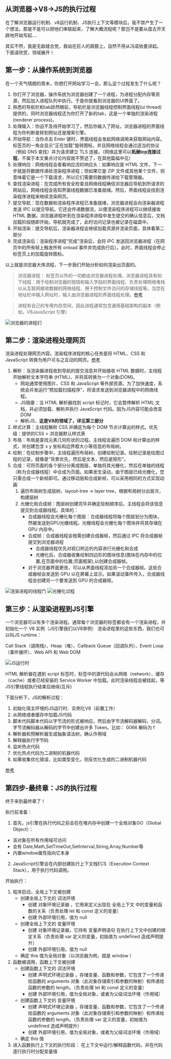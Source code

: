 
## 从浏览器->V8->JS的执行过程

在了解浏览器运行机制、v8运行机制、JS执行上下文等模块后，我不禁产生了一个想法，那是不是可以把他们串联起来，了解大概流程呢？那岂不是要从盘古开天辟地开始写起....

其实不然，我是无敌缝合党，我站在巨人的肩膀上，自然不用从冯诺依曼讲起。
下面请欣赏，领域展开！


## 第一步：从操作系统到浏览器

在一个天气晴朗的周末，你想打开网站学习一会，那么这个过程发生了什么呢？
1. 你打开了浏览器，操作系统为浏览器创建了一个进程，为进程分配内存等资源，然后加入进程队列中执行。于是你就看到浏览器的UI界面了。
2. 熟悉的导航栏和tab跃然眼前，导航栏是浏览器线程控制界面线程(ui thread)提供的，同时浏览器线程还为你打开了新的tab，这是一个单独的渲染进程(renderer process)。
3. 处理输入：你迫不及待开始学习了，然后你输入了网址，浏览器进程的界面线程为你判断是转到网址还是搜索引擎。
3. 开始导航：当你点击 Enter 键时，界面线程会发起网络调用来获取网站内容。标签页的一角会显示“正在加载”旋转图标，并且网络线程会通过适当的协议（例如 DNS 查找）并为请求建立 TLS 连接。（网络这里可以**拓展tcp连接过程**，不属于本文重点讨论内容就不赘述了，在其他篇幅中见）
4. 处理响应：网络线程会查看响应流的响应头：如果响应是 HTML 文件，下一步就是将数据传递给渲染程序进程；但如果它是 ZIP 文件或其他某个文件，则意味着它是一个下载请求，所以它们需要将数据传递给下载管理器。
5. 查找渲染进程：在完成所有安全检查且网络线程确信浏览器应导航到所请求的网站后，网络线程会告知界面线程数据已准备就绪。然后，界面线程会找到渲染程序进程来继续渲染网页。
6. 提交导航：现在数据和渲染程序进程已准备就绪，浏览器进程会向渲染器进程发送 IPC 以提交导航。它还会传递数据流，以便渲染程序进程可以继续接收 HTML 数据。浏览器进程听到在渲染程序进程中发生提交的确认信息后，文档加载阶段随即开始，导航就完成了，此时访问记录也被记录在磁盘中。
7. 开始渲染：提交导航后，渲染器进程会继续加载资源并渲染页面，具体看第二部分
8. 完成渲染后：渲染程序进程“完成”渲染后，会将 IPC 发送回浏览器进程（在网页中的所有帧上触发所有 onload 事件并完成执行后）。此时，界面线程会停止标签页上的加载旋转图标。

以上就是浏览器大体流程，下一步我们开始分析如何渲染出页面的。

> 浏览器进程： 标签页以外的一切都由浏览器进程处理。浏览器进程具有如下线程：用于绘制浏览器的按钮和输入字段的界面线程、负责处理网络堆栈以从互联网接收数据的网络线程、用于控制文件访问的存储线程等。当您在地址栏中输入网址时，输入由浏览器进程的界面线程处理。[参考](https://developer.chrome.com/blog/inside-browser-part2?hl=zh-cn)

> 进程有自己的专用内存空间，因此进程通常包含通用基础架构的副本（例如，V8JavaScript 引擎）

![浏览器的进程们](~@imgs/browser-process.png)



## 第二步：渲染进程处理网页

渲染进程处理网页内容。渲染程序进程的核心任务是将 HTML、CSS 和 JavaScript 转换为用户可与之互动的网页。[参考](https://developer.chrome.com/blog/inside-browser-part3?hl=zh-cn)


1. 解析：当渲染器进程收到导航的提交消息并开始接收 HTML 数据时，主线程开始解析文本字符串 (HTML)，并将其转换为一个对象(DOM)。
    - 网站通常使用图片、CSS 和 JavaScript 等外部资源。为了加快速度，系统会并发运行“预加载扫描程序”，将请求发送到浏览器进程中的网络线程。
    - JS阻塞：当 HTML 解析器找到 script 标记时，它会暂停解析 HTML 文档，并必须加载、解析并执行 JavaScript 代码。因为JS内容可能会改变DOM
    - 解析JS，**这是V8的领域了，详见第三部分**
2. 样式计算：主线程解析 CSS 并确定为每个 DOM 节点计算出的样式。优先级：提供的CSS > 浏览器默认样式表
3. 布局：布局是查找元素几何形状的过程。主线程会遍历 DOM 和计算出的样式，并创建包含 x y 坐标和边界框大小等信息的布局树。
4. 绘制：在绘制步骤中，主线程遍历布局树，创建绘制记录。绘制记录是绘图过程的记录，就像是“背景优先，然后是文本，然后是矩形”。
5. 合成：可将页面的各个部分分离成图层，单独将其光栅化，然后在单独的线程（称为合成器线程）中合成为页面。如果发生滚动，由于图层已经光栅化，您只需合成一个新帧即可。通过移动层和合成新帧，可以采用相同的方式实现动画
    1. 遍历布局树生成层树，layout-tree -> layer tree，根据布局树分出层次，构建层树
    2. 光栅化和合成帧：图层树创建完毕并确定绘制顺序后，主线程会将该信息提交到合成器线程。具体的：
        - 合成器线程会光栅化每个图层：合成器线程将每个图层划分为图块，然被发送到GPU光栅线程。光栅线程会光栅化每个图块并将其存储在 GPU 内存中。
        - 合成帧：合成器线程会按需创建合成器帧，然后通过 IPC 将合成器帧提交到浏览器进程
            - 合成器线程优先对视口附近的内容进行光栅化和合成
            - 光栅化后，合成器收集绘制四边形的图块信息(图块在内存中的位置,在页面中的位置;页面框架),以创建合成器帧。
        - 对于浏览器界面更改，可以从界面线程添加另一个合成器帧。这些合成器帧会发送到 GPU 以在屏幕上显示。如果滚动事件传入，合成器线程会创建另一个要发送到 GPU 的合成器帧。

![渲染进程的线程门](~@imgs/renderer.png)
![光栅化过程](~@imgs/roaster.png)


## 第三步：从渲染进程到JS引擎
一个浏览器可以有多个渲染进程。通常每个浏览器的标签都会有一个渲染进程，并初始化一个 V8 实例（JS引擎我们以V8举例）
渲染进程里的这些东西，我们也可以叫JS runtime：

Call Stack（调用栈）、Heap（堆）、Callback Queue（回调队列）、Event Loop（事件循环）、Web API 和 Web DOM


![JS运行时](~@imgs/broswer-env.png)


HTML 解析器在遇到 script 标签时，标签中的源代码会从网络（network）、缓存（cache）或者已经安装的 Service Worker 中加载。此时渲染线程会被挂起，等JS引擎线程执行结束后继续(互斥)

下面分析下，JS的解析过程：
1. 初始化宿主环境的JS运行时、实例化V8（前置工作）
2. 从网络或者缓存中加载JS代码
3. 脚本代码脚本代码以字节流的形式被响应，然后由字节流解码器解码，分词。
    字节流解码器从解码的字节中创建出许多 Token。比如： 0066 解码为 f
4. 解析器和预解析器生成抽象语法树，确认作用域
5. 解释器执行字节码
6. 监听热点代码
7. 优化热点代码为二进制的机器代码
8. 如果收集优化错误，比如类型变化，则反优化生成的二进制机器代码
 
[参考](https://www.cnblogs.com/goloving/p/14322764.html)       
   
## 第四步-最终章：JS的执行过程
终于来到最终章了！

执行前准备：

1. 首先，js引擎在执行代码之前会在在堆内存中创建一个全局对象GO（Global Object）：

- 该对象在所有作用域可访问
- 会有 Date,Math,SetTimeOut,SetInterval,String,Array,Number等
- 内置window属性指向它本身
2. JavaScript引擎会在内部创建执行上下文栈ECS（Execution Context Stack），用于执行代码调用。

开始执行：

1. 程序启动，全局上下文被创建
    -  创建全局上下文的 词法环境
        - 创建 对象环境记录器 ，它用来定义出现在 全局上下文 中的变量和函数的关系（负责处理 let 和 const 定义的变量）
        - 创建 外部环境引用，值为 null
    - 创建全局上下文的 变量环境
        - 创建 对象环境记录器，它持有 变量声明语句 在执行上下文中创建的绑定关系（负责处理 var 定义的变量，初始值为 undefined 造成声明提升）
        - 创建 外部环境引用，值为 null
    - 确定 this 值为全局对象（以浏览器为例，就是 window ）
2. 函数被调用，函数上下文被创建 
      - 创建函数上下文的 词法环境
         - 创建 声明式环境记录器 ，存储变量、函数和参数，它包含了一个传递给函数的 arguments 对象（此对象存储索引和参数的映射）和传递给函数的参数的 length。（负责处理 let 和 const 定义的变量）
         - 创建 外部环境引用，值为全局对象，或者为父级词法环境（作用域）
      - 创建函数上下文的 变量环境
        - 创建 声明式环境记录器 ，存储变量、函数和参数，它包含了一个传递给函数的 arguments 对象（此对象存储索引和参数的映射）和传递给函数的参数的 length。（负责处理 var 定义的变量，初始值为 undefined 造成声明提升）
        - 创建 外部环境引用，值为全局对象，或者为父级词法环境（作用域）
      - 确定 this 值
3. 进入函数执行上下文的执行阶段： 
  在上下文中运行/解释函数代码，并在代码逐行执行时分配变量值


